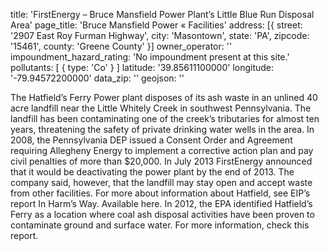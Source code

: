title: 'FirstEnergy – Bruce Mansfield Power Plant’s Little Blue Run Disposal Area'
page_title: 'Bruce Mansfield Power « Facilities'
address: [{
  street: '2907 East Roy Furman Highway',
  city: 'Masontown',
  state: 'PA',
  zipcode: '15461',
  county: 'Greene County'
}]
owner_operator: ''
impoundment_hazard_rating: 'No impoundment present at this site.'
pollutants: [
  {
    type: 'Co'
  }
]
latitude: '39.85611100000'
longitude: '-79.94572200000'
data_zip: ''
geojson: ''

The Hatfield’s Ferry Power plant disposes of its ash waste in an unlined 40 acre landfill near the Little Whitely Creek in southwest Pennsylvania. The landfill has been contaminating one of the creek’s tributaries for almost ten years, threatening the safety of private drinking water wells in the area. In 2008, the Pennsylvania DEP issued a Consent Order and Agreement requiring Allegheny Energy to implement a corrective action plan and pay civil penalties of more than $20,000. In July 2013 FirstEnergy announced that it would be deactivating the power plant by the end of 2013. The company said, however, that the landfill may stay open and accept waste from other facilities. For more about information about Hatfield, see EIP’s report In Harm’s Way. Available here. In 2012, the EPA identified Hatfield’s Ferry as a location where coal ash disposal activities have been proven to contaminate ground and surface water. For more information, check this report.
